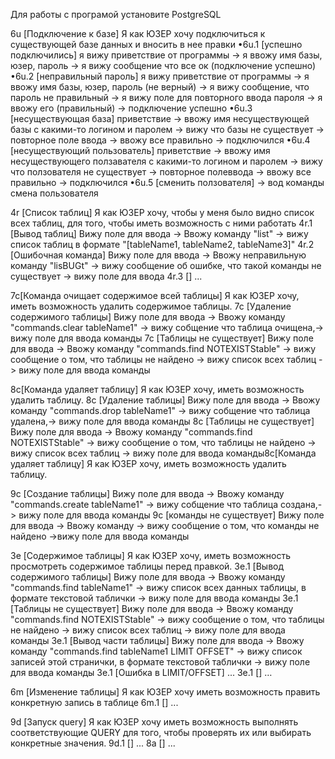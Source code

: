 Для работы с програмой установите PostgreSQL




6u [Подключение к базе] Я как ЮЗЕР хочу подключиться к существующей базе данных и
вносить в нее правки
•6u.1 [успешно подключились] я вижу приветствие от программы -> я ввожу имя
базы, юзер, пароль -> я вижу сообщение что все ок (подключение успешно)
•6u.2 [неправильный пароль] я вижу приветствие от программы -> я ввожу имя
базы, юзер, пароль (не верный) -> я вижу сообщение, что пароль не правильный -> я
вижу поле для повторного ввода пароля -> я ввожу его (правильный) -> подключение
успешно
•6u.3 [несуществующая база] приветствие -> ввожу имя несуществующей базы c
какими-то логином и паролем -> вижу что базы не существует -> повторное поле
ввода -> ввожу все правильно -> подключился
•6u.4 [несуществующий пользователь] приветствие -> ввожу имя несуществующего ползавателя c какими-то логином и паролем
-> вижу что ползователя не существует -> повторное полеввода -> ввожу все правильно -> подключился
•6u.5 [сменить ползователя] -> вод команды смена пользователя

4r [Список таблиц] Я как ЮЗЕР хочу, чтобы у меня было видно список всех таблиц, для того, чтобы иметь возможность с ними работать
4r.1 [Вывод таблиц] Вижу поле для ввода -> Ввожу команду "list" -> вижу список таблиц в формате "[tableName1, tableName2, tableName3]"
4r.2 [Ошибочная команда] Вижу поле для ввода -> Ввожу неправильную команду "lisBUGt" -> вижу сообщение об ошибке,
что такой команды не существует -> вижу поле для ввода
4r.3 [] ...

7c[Команда очищает содержимое всей таблицы] Я как ЮЗЕР хочу, иметь возможность удалить содержимое таблицы.
7с [Удаление содержимого таблицы] Вижу поле для ввода -> Ввожу команду "commands.clear tableName1" -> вижу собщение что таблица
очищена,-> вижу поле для ввода команды
7с [Таблицы не существует] Вижу поле для ввода -> Ввожу команду "commands.find NOTEXISTStable" -> вижу сообщение о том,
что таблицы не найдено -> вижу список всех таблиц -> вижу поле для ввода команды

8c[Команда удаляет таблицу] Я как ЮЗЕР хочу, иметь возможность удалить  таблицу.
8с [Удаление  таблицы] Вижу поле для ввода -> Ввожу команду "commands.drop tableName1" -> вижу собщение что таблица
удалена,-> вижу поле для ввода команды
8с [Таблицы не существует] Вижу поле для ввода -> Ввожу команду "commands.find NOTEXISTStable" -> вижу сообщение о том,
что таблицы не найдено -> вижу список всех таблиц -> вижу поле для ввода команды8c[Команда удаляет таблицу] Я как ЮЗЕР хочу, иметь возможность удалить  таблицу.

9с [Создание  таблицы] Вижу поле для ввода -> Ввожу команду "commands.create tableName1" -> вижу собщение что таблица
создана,-> вижу поле для ввода команды
9с [команды не существует] Вижу поле для ввода -> Ввожу команду  -> вижу сообщение о том, что команды не найдено ->вижу поле для ввода
команды


3e [Содержимое таблицы] Я как ЮЗЕР хочу, иметь возможность просмотреть содержимое таблицы перед правкой.
3e.1 [Вывод содержимого таблицы] Вижу поле для ввода -> Ввожу команду "commands.find tableName1" -> вижу список всех данных таблицы,
 в формате текстовой таблички -> вижу поле для ввода команды
3e.1 [Таблицы не существует] Вижу поле для ввода -> Ввожу команду "commands.find NOTEXISTStable" -> вижу сообщение о том,
что таблицы не найдено -> вижу список всех таблиц -> вижу поле для ввода команды
3e.1 [Вывод части таблицы] Вижу поле для ввода -> Ввожу команду "commands.find tableName1 LIMIT OFFSET" -> вижу список
записей этой странички, в формате текстовой таблички -> вижу поле для ввода команды
3e.1 [Ошибка в LIMIT/OFFSET] ...
3e.1 [] …

6m [Изменение таблицы] Я как ЮЗЕР хочу иметь возможность править конкретную запись в таблице
6m.1 [] ...

9d [Запуск query] Я как ЮЗЕР хочу иметь возможность выполнять соответствующие QUERY для того, чтобы проверять
их или выбирать конкретные значения.
9d.1 [] ...
8a [] ...

